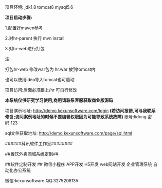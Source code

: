 项目环境: jdk1.8  tomcat8  mysql5.6

**项目启动步骤:**

1.配置好maven参考

2.对hr-parent 执行 mvn install

3.对hr-web进行打包

注:

打包hr-web 修改war包为 hr.war 放到tomcat内

也可以使用idea导入tomcat也可启动

项目访问:后面必须跟上/hr   可自行修改

**本系统仅供研究学习使用,商用请联系客服获取商业版源码**

项目演示地址:	http://demo.kexunsoftware.com/login  **(若访问报错,可与我联系修复;访问案例地址的时候不要编辑权限因为可能导致系统故障)**
账号:lidong  密码:123



sql文件获取地址: http://demo.kexunsoftware.com/page/sql.html


######科讯软件工作室########

##餐饮外卖商城系统定制##

##软件定制开发 ##
微信小程序       APP开发 
H5开发          web网站开发
企业管理系统    自动化办公系统

微信:kexunsoftware    QQ:3275208135

